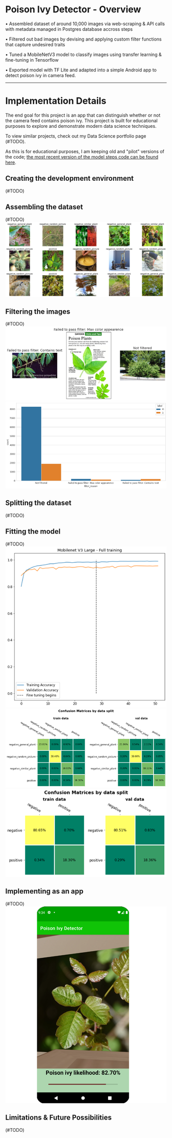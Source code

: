 # Poison Ivy Detector - Overview

• Assembled dataset of around 10,000 images via web-scraping & API calls with metadata managed in Postgres database accross steps

• Filtered out bad images by devising and applying custom filter functions that capture undesired traits

• Tuned a MobileNetV3 model to classify images using transfer learning & fine-tuning in Tensorflow

• Exported model with TF Lite and adapted into a simple Android app to detect poison ivy in camera feed.

---

# Implementation Details

The end goal for this project is an app that can distinguish whether or not the camera feed contains poison ivy. This project is built for educational purposes to explore and demonstrate modern data science techniques.

To view similar projects, check out my Data Science portfolio page (#TODO).

As this is for educational purposes, I am keeping old and "pilot" versions of the code; [the most recent version of the model steps code can be found here](./code/model_pipeline_v1).

## Creating the development environment

(#TODO)

## Assembling the dataset

(#TODO)
![picture examples](./GH_images/pic_examples.png)

## Filtering the images

(#TODO)
![filter examples](./GH_images/filter_examples.png)
![filter counts](./GH_images/filter_chart.png)

## Splitting the dataset

(#TODO)

## Fitting the model

(#TODO)
![model training](./GH_images/training_progress.png)
![confusion matrix multiclass](./GH_images/cm_multi_multi.png)
![confusion matrix binary](./GH_images/cm_multi_binary.png)

## Implementing as an app

(#TODO)
![app image](./GH_images/app_screenshot.png)

## Limitations & Future Possibilities

(#TODO)
